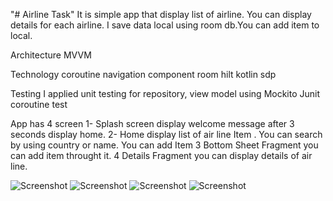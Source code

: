 "# Airline Task"
It is simple app that display list of airline. You can display details for each airline.
I save data local using room db.You can add item to local.

Architecture 
MVVM 

Technology
coroutine
navigation component
room
hilt 
kotlin
sdp

Testing 
I applied unit testing for repository, view model using
Mockito 
Junit
coroutine test

App has 4 screen 
1- Splash screen display welcome message after 3 seconds display home.
2- Home display list of air line Item . You can search by using country or name.
You can add Item 
3 Bottom Sheet Fragment you can add item throught it.
4 Details Fragment you can display details of air line.

![Screenshot](splash.jpeg)  ![Screenshot](home.jpeg)
![Screenshot](add_item.jpeg)  ![Screenshot](details.jpeg)
